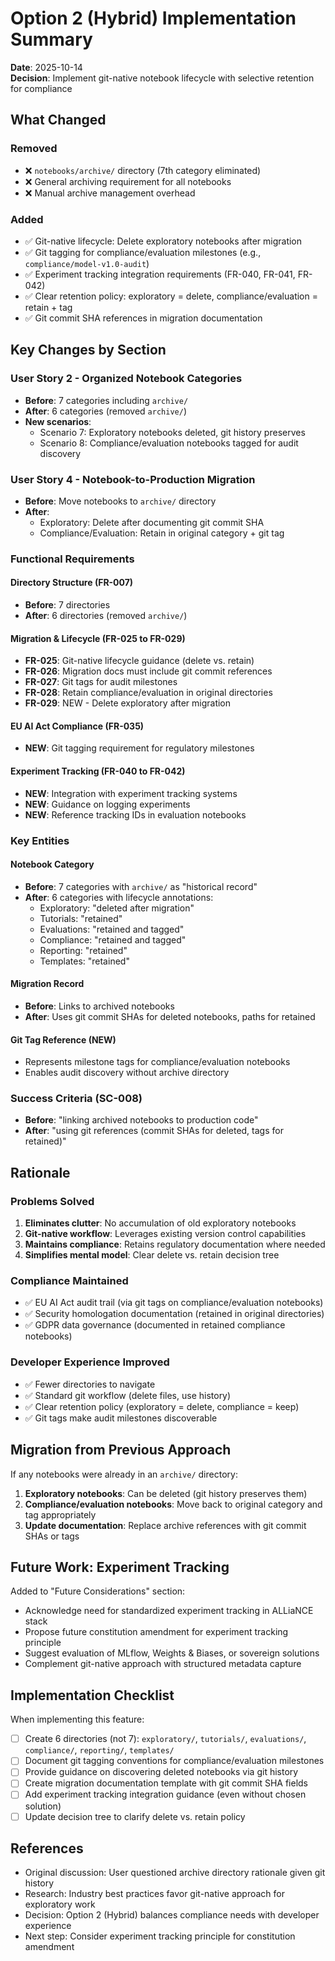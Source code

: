 # Option 2 (Hybrid) Implementation Summary

**Date**: 2025-10-14  
**Decision**: Implement git-native notebook lifecycle with selective retention for compliance

## What Changed

### Removed
- ❌ `notebooks/archive/` directory (7th category eliminated)
- ❌ General archiving requirement for all notebooks
- ❌ Manual archive management overhead

### Added
- ✅ Git-native lifecycle: Delete exploratory notebooks after migration
- ✅ Git tagging for compliance/evaluation milestones (e.g., `compliance/model-v1.0-audit`)
- ✅ Experiment tracking integration requirements (FR-040, FR-041, FR-042)
- ✅ Clear retention policy: exploratory = delete, compliance/evaluation = retain + tag
- ✅ Git commit SHA references in migration documentation

## Key Changes by Section

### User Story 2 - Organized Notebook Categories
- **Before**: 7 categories including `archive/`
- **After**: 6 categories (removed `archive/`)
- **New scenarios**:
  - Scenario 7: Exploratory notebooks deleted, git history preserves
  - Scenario 8: Compliance/evaluation notebooks tagged for audit discovery

### User Story 4 - Notebook-to-Production Migration
- **Before**: Move notebooks to `archive/` directory
- **After**: 
  - Exploratory: Delete after documenting git commit SHA
  - Compliance/Evaluation: Retain in original category + git tag

### Functional Requirements

#### Directory Structure (FR-007)
- **Before**: 7 directories
- **After**: 6 directories (removed `archive/`)

#### Migration & Lifecycle (FR-025 to FR-029)
- **FR-025**: Git-native lifecycle guidance (delete vs. retain)
- **FR-026**: Migration docs must include git commit references
- **FR-027**: Git tags for audit milestones
- **FR-028**: Retain compliance/evaluation in original directories
- **FR-029**: NEW - Delete exploratory after migration

#### EU AI Act Compliance (FR-035)
- **NEW**: Git tagging requirement for regulatory milestones

#### Experiment Tracking (FR-040 to FR-042)
- **NEW**: Integration with experiment tracking systems
- **NEW**: Guidance on logging experiments
- **NEW**: Reference tracking IDs in evaluation notebooks

### Key Entities

#### Notebook Category
- **Before**: 7 categories with `archive/` as "historical record"
- **After**: 6 categories with lifecycle annotations:
  - Exploratory: "deleted after migration"
  - Tutorials: "retained"
  - Evaluations: "retained and tagged"
  - Compliance: "retained and tagged"
  - Reporting: "retained"
  - Templates: "retained"

#### Migration Record
- **Before**: Links to archived notebooks
- **After**: Uses git commit SHAs for deleted notebooks, paths for retained

#### Git Tag Reference (NEW)
- Represents milestone tags for compliance/evaluation notebooks
- Enables audit discovery without archive directory

### Success Criteria (SC-008)
- **Before**: "linking archived notebooks to production code"
- **After**: "using git references (commit SHAs for deleted, tags for retained)"

## Rationale

### Problems Solved
1. **Eliminates clutter**: No accumulation of old exploratory notebooks
2. **Git-native workflow**: Leverages existing version control capabilities
3. **Maintains compliance**: Retains regulatory documentation where needed
4. **Simplifies mental model**: Clear delete vs. retain decision tree

### Compliance Maintained
- ✅ EU AI Act audit trail (via git tags on compliance/evaluation notebooks)
- ✅ Security homologation documentation (retained in original directories)
- ✅ GDPR data governance (documented in retained compliance notebooks)

### Developer Experience Improved
- ✅ Fewer directories to navigate
- ✅ Standard git workflow (delete files, use history)
- ✅ Clear retention policy (exploratory = delete, compliance = keep)
- ✅ Git tags make audit milestones discoverable

## Migration from Previous Approach

If any notebooks were already in an `archive/` directory:

1. **Exploratory notebooks**: Can be deleted (git history preserves them)
2. **Compliance/evaluation notebooks**: Move back to original category and tag appropriately
3. **Update documentation**: Replace archive references with git commit SHAs or tags

## Future Work: Experiment Tracking

Added to "Future Considerations" section:
- Acknowledge need for standardized experiment tracking in ALLiaNCE stack
- Propose future constitution amendment for experiment tracking principle
- Suggest evaluation of MLflow, Weights & Biases, or sovereign solutions
- Complement git-native approach with structured metadata capture

## Implementation Checklist

When implementing this feature:

- [ ] Create 6 directories (not 7): `exploratory/`, `tutorials/`, `evaluations/`, `compliance/`, `reporting/`, `templates/`
- [ ] Document git tagging conventions for compliance/evaluation milestones
- [ ] Provide guidance on discovering deleted notebooks via git history
- [ ] Create migration documentation template with git commit SHA fields
- [ ] Add experiment tracking integration guidance (even without chosen solution)
- [ ] Update decision tree to clarify delete vs. retain policy

## References

- Original discussion: User questioned archive directory rationale given git history
- Research: Industry best practices favor git-native approach for exploratory work
- Decision: Option 2 (Hybrid) balances compliance needs with developer experience
- Next step: Consider experiment tracking principle for constitution amendment
